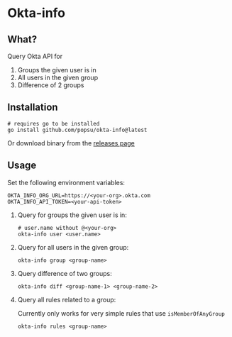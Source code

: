 # Okta-info

## What?

Query Okta API for

1) Groups the given user is in
2) All users in the given group
3) Difference of 2 groups

## Installation

```shell
# requires go to be installed
go install github.com/popsu/okta-info@latest
```

Or download binary from the [releases page](https://github.com/popsu/okta-info/releases)

## Usage

Set the following environment variables:

```shell
OKTA_INFO_ORG_URL=https://<your-org>.okta.com
OKTA_INFO_API_TOKEN=<your-api-token>
```

1. Query for groups the given user is in:

    ```shell
    # user.name without @<your-org>
    okta-info user <user.name>
    ```

2. Query for all users in the given group:

    ```shell
    okta-info group <group-name>
    ```

3. Query difference of two groups:

    ```shell
    okta-info diff <group-name-1> <group-name-2>
    ```

4. Query all rules related to a group:

    Currently only works for very simple rules that use `isMemberOfAnyGroup`

    ```shell
    okta-info rules <group-name>
    ```
